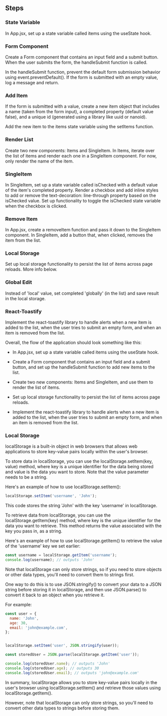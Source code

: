 ## Steps

### State Variable

In App.jsx, set up a state variable called items using the useState hook.


### Form Component

Create a Form component that contains an input field and a submit button. When the user submits the form, the handleSubmit function is called.

In the handleSubmit function, prevent the default form submission behavior using event.preventDefault(). If the form is submitted with an empty value, log a message and return.


### Add Item

If the form is submitted with a value, create a new item object that includes a name (taken from the form input), a completed property (default value false), and a unique id (generated using a library like uuid or nanoid).


Add the new item to the items state variable using the setItems function.


### Render List

Create two new components: Items and SingleItem. In Items, iterate over the list of items and render each one in a SingleItem component. For now, only render the name of the item.


### SingleItem

In SingleItem, set up a state variable called isChecked with a default value of the item's completed property. Render a checkbox and add inline styles to add or remove the text-decoration: line-through property based on the isChecked value. Set up functionality to toggle the isChecked state variable when the checkbox is clicked.


### Remove Item

In App.jsx, create a removeItem function and pass it down to the SingleItem component. In SingleItem, add a button that, when clicked, removes the item from the list.


### Local Storage

Set up local storage functionality to persist the list of items across page reloads.
More info below.


### Global Edit

Instead of 'local' value, set completed 'globally' (in the list) and save result in the local storage.


### React-Toastify

Implement the react-toastify library to handle alerts when a new item is added to the list, when the user tries to submit an empty form, and when an item is removed from the list.


Overall, the flow of the application should look something like this:


- In App.jsx, set up a state variable called items using the useState hook.

- Create a Form component that contains an input field and a submit button, and set up the handleSubmit function to add new items to the list.

- Create two new components: Items and SingleItem, and use them to render the list of items.

- Set up local storage functionality to persist the list of items across page reloads.

- Implement the react-toastify library to handle alerts when a new item is added to the list, when the user tries to submit an empty form, and when an item is removed from the list.


### Local Storage

localStorage is a built-in object in web browsers that allows web applications to store key-value pairs locally within the user's browser.


To store data in localStorage, you can use the localStorage.setItem(key, value) method, where key is a unique identifier for the data being stored and value is the data you want to store. Note that the value parameter needs to be a string.


Here's an example of how to use localStorage.setItem():


```js
localStorage.setItem('username', 'John');
```


This code stores the string 'John' with the key 'username' in localStorage.


To retrieve data from localStorage, you can use the localStorage.getItem(key) method, where key is the unique identifier for the data you want to retrieve. This method returns the value associated with the key you pass in, as a string.


Here's an example of how to use localStorage.getItem() to retrieve the value of the 'username' key we set earlier:


```js
const username = localStorage.getItem('username');
console.log(username); // outputs 'John'
```


Note that localStorage can only store strings, so if you need to store objects or other data types, you'll need to convert them to strings first.

One way to do this is to use JSON.stringify() to convert your data to a JSON string before storing it in localStorage, and then use JSON.parse() to convert it back to an object when you retrieve it.


For example:


```js
const user = {
  name: 'John',
  age: 30,
  email: 'john@example.com',
};


localStorage.setItem('user', JSON.stringify(user));

const storedUser = JSON.parse(localStorage.getItem('user'));

console.log(storedUser.name); // outputs 'John'
console.log(storedUser.age); // outputs 30
console.log(storedUser.email); // outputs 'john@example.com'
```


In summary, localStorage allows you to store key-value pairs locally in the user's browser using localStorage.setItem() and retrieve those values using localStorage.getItem(). 

However, note that localStorage can only store strings, so you'll need to convert other data types to strings before storing them.

